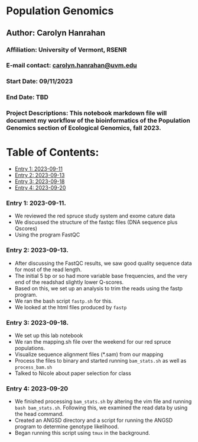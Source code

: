 # Population Genomics

## Author: Carolyn Hanrahan

### Affiliation: University of Vermont, RSENR

### E-mail contact: [carolyn.hanrahan\@uvm.edu](mailto:carolyn.hanrahan@uvm.edu)

### Start Date: 09/11/2023

### End Date: TBD

### Project Descriptions: This notebook markdown file will document my workflow of the bioinformatics of the Population Genomics section of Ecological Genomics, fall 2023.

# Table of Contents:

-   [Entry 1: 2023-09-11](#id-section1)
-   [Entry 2: 2023-09-13](#id-section2)
-   [Entry 3: 2023-09-18](#id-section3)
-   [Entry 4: 2023-09-20](#id-section4)



<div id='id-section1'/>

### Entry 1: 2023-09-11.

- We reviewed the red spruce study system and exome cature data 
- We discussed the structure of the fastqc files (DNA sequence plus Qscores)
- Using the program FastQC

### Entry 2: 2023-09-13. 

- After discussing the FastQC results, we saw good quality sequence data for most of the read length. 
- The initial 5 bp or so had more variable base frequencies, and the very end of the readshad slightly lower Q-scores. 
- Based on this, we set up an analysis to trim the reads using the fastp program. 
- We ran the bash script `fastp.sh` for this. 
- We looked at the html files produced by `fastp` 

<div id='id-section3'/>

### Entry 3: 2023-09-18.
- We set up this lab notebook
- We ran the mapping.sh file over the weekend for our red spruce populations. 
- Visualize sequence alignment files (*.sam) from our mapping
- Process the files to binary and started running `bam_stats.sh` as well as `process_bam.sh`
- Talked to Nicole about paper selection for class

### Entry 4: 2023-09-20
- We finished processing `bam_stats.sh` by altering the vim file and running `bash bam_stats.sh`. Following this, we examined the read data by using the head command. 
- Created an ANGSD directory and a script for running the ANGSD program to determine genotype likelihood.
- Began running this script using `tmux` in the background. 

